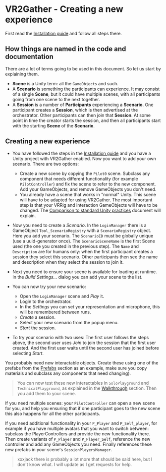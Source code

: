 # VR2Gather - Creating a new experience

First read the [Installation guide](Documentation/02-installation.md) and follow all steps there.

## How things are named in the code and documentation

There are a lot of terms going to be used in this document. So let us start by explaining them.

- **Scene** is a Unity term: all the `GameObjects` and such.
- A **Scenario** is something the participants can experience. It may consist of a single **Scene**, but it could have multiple scenes, with all participants going from one scene to the next together.
- A **Session** is a number of **Participants** experiencing a **Scenario**. One participant creates a **Session**, which is then advertised at the orchestrator. Other participants can then join that **Session**. At some point in time the creator starts the session, and then all participants start with the starting **Scene** of the **Scenario**.

## Creating a new experience

- You have followed the steps in the [Installation guide](Documentation/02-installation.md) and you have a Unity project with VR2Gather enabled. Now you want to add your own scenario. There are two options:
	- Create a new scene by copying the `Pilot0` scene. Subclass any component that needs different functionality (for example `PilotController`) and fix the scene to refer to the new component. Add your GameObjects, and remove GameObjects you don't need.
	- You already have a scene that works in "normal" Unity. This scene will have to be adapted for using VR2Gather. The most important step is that your VRRig and interaction GameObjects will have to be changed. The [Comparison to standard Unity practices](11-differences.md) document will explain.
	
- Now you need to create a _Scenario_. In the `LoginManager` there is a GameObject `Tool_ScenarioRegistry` with a `ScenarioRegistry` object. Here you add your scenario. The `ScenarioID` must be globally unique (use a uuid-generator once). The `ScenarioSceneName` is the first Scene used (the one you created in the previous step). The `Name` and `Description` are for humans only: when the first participant creates a session they select this scenario. Other participants then see the name and description when they select the session to join it. 
- Next you need to ensure your scene is available for loading at runtime. In the _Build Settings..._ dialog you can add your scene to the list.
- You can now try your new scenario:
  - Open the `LoginManager` scene and _Play_ it.
  - Login to the orchestrator.
  - In the _Settings_ you can set your representation and microphone, this will be remembered between runs.
  - _Create_ a session.
  - Select your new scenario from the popup menu.
  - _Start_ the session.
- To try your scenario with two uses: The first user follows the steps above, the second user uses _Join_ to join the session that the first user created. And the first user waits until the second user has joined before selecting _Start_.

You probably need new interactable objects. Create these using one of the prefabs from the [Prefabs](04-prefabs.md) section as an example, make sure you copy materials and subclass any components that need changing).

> You can now test these new interactables in `SoloPlayground` and `TechnicalPlayground`, as explained in the [Walkthrough](03-walkthrough.md) section. Then you add them to your scene.

If you need multiple scenes: your `PilotController` can open a new scene for you, and help you ensuring that if one participant goes to the new scene this also happens for all the other participants.


If you need additional functionality in your `P_Player` and `P_Self_player`, for example if you have multiple avatars that you want to switch between: subclass the PlayerControllers and provide the new functionality there. Then create variants of `P_Player` and `P_Player_Self`, reference the new controller and add any GameObjects you need. Finally references these new prefabs in your scene's `SessionPlayersManager`.

> xxxjack there is probably a lot more that should be said here, but I don't know what. I will update as I get requests for help.

